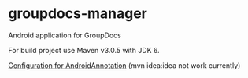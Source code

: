 groupdocs-manager
=================

Android application for GroupDocs

For build project use Maven v3.0.5 with JDK 6.

[Configuration for AndroidAnnotation](http://gdogaru.blogspot.com/2013/02/update-intellij-12-android-annotations.html) (mvn idea:idea not work currently)

